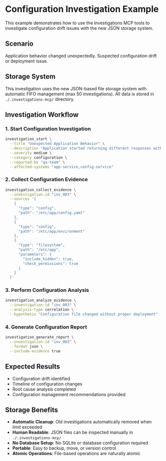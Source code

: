 # Configuration Investigation Example

This example demonstrates how to use the Investigations MCP tools to investigate configuration drift issues with the new JSON storage system.

## Scenario
Application behavior changed unexpectedly. Suspected configuration drift or deployment issue.

## Storage System
This investigation uses the new JSON-based file storage system with automatic FIFO management (max 50 investigations). All data is stored in `./.investigations-mcp/` directory.

## Investigation Workflow

### 1. Start Configuration Investigation
```bash
investigation_start \
  --title "Unexpected Application Behavior" \
  --description "Application started returning different responses without deployment" \
  --severity medium \
  --category configuration \
  --reported-by "qa-team" \
  --affected-systems "app-service,config-service"
```

### 2. Collect Configuration Evidence
```bash
investigation_collect_evidence \
  --investigation-id "inv_003" \
  --sources '[
    {
      "type": "config",
      "path": "/etc/app/config.yaml"
    },
    {
      "type": "config",
      "path": "/etc/app/environment"
    },
    {
      "type": "filesystem",
      "path": "/etc/app",
      "parameters": {
        "include_hidden": true,
        "check_permissions": true
      }
    }
  ]'
```

### 3. Perform Configuration Analysis
```bash
investigation_analyze_evidence \
  --investigation-id "inv_003" \
  --analysis-type correlation \
  --hypothesis "Configuration file changed without proper deployment"
```

### 4. Generate Configuration Report
```bash
investigation_generate_report \
  --investigation-id "inv_003" \
  --format json \
  --include-evidence true
```

## Expected Results
- Configuration drift identified
- Timeline of configuration changes
- Root cause analysis completed
- Configuration management recommendations provided

## Storage Benefits
- **Automatic Cleanup**: Old investigations automatically removed when limit exceeded
- **Human Readable**: JSON files can be inspected manually in `./.investigations-mcp/`
- **No Database Setup**: No SQLite or database configuration required
- **Portable**: Easy to backup, move, or version control
- **Atomic Operations**: File-based operations are naturally atomic

